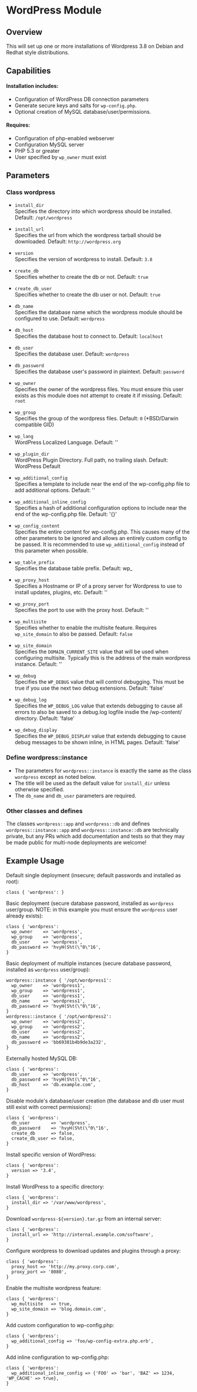 # WordPress Module

## Overview

This will set up one or more installations of Wordpress 3.8 on Debian and Redhat style distributions.

## Capabilities

#### Installation includes:

- Configuration of WordPress DB connection parameters
- Generate secure keys and salts for `wp-config.php`.
- Optional creation of MySQL database/user/permissions.

#### Requires:

- Configuration of php-enabled webserver
- Configuration MySQL server
- PHP 5.3 or greater
- User specified by `wp_owner` must exist

## Parameters

### Class wordpress

* `install_dir`<br />
  Specifies the directory into which wordpress should be installed. Default: `/opt/wordpress`

* `install_url`<br />
  Specifies the url from which the wordpress tarball should be downloaded.  Default: `http://wordpress.org`

* `version`<br />
  Specifies the version of wordpress to install. Default: `3.8`

* `create_db`<br />
  Specifies whether to create the db or not. Default: `true`

* `create_db_user`<br />
  Specifies whether to create the db user or not. Default: `true`

* `db_name`<br />
  Specifies the database name which the wordpress module should be configured to use. Default: `wordpress`

* `db_host`<br />
  Specifies the database host to connect to. Default: `localhost`

* `db_user`<br />
  Specifies the database user. Default: `wordpress`

* `db_password`<br />
  Specifies the database user's password in plaintext. Default: `password`

* `wp_owner`<br />
  Specifies the owner of the wordpress files.  You must ensure this user exists as this module does not attempt to create it if missing. Default: `root`

* `wp_group`<br />
  Specifies the group of the wordpress files. Default: `0` (\*BSD/Darwin compatible GID)

* `wp_lang`<br />
  WordPress Localized Language. Default: ''

* `wp_plugin_dir`<br />
  WordPress Plugin Directory. Full path, no trailing slash. Default: WordPress Default

* `wp_additional_config`<br />
  Specifies a template to include near the end of the wp-config.php file to add additional options. Default: ''

* `wp_additional_inline_config`<br />
  Specifies a hash of additional configuration options to include near the end of the wp-config.php file. Default: '{}'

* `wp_config_content`<br />
  Specifies the entire content for wp-config.php. This causes many of the other parameters to be ignored and allows an entirely custom config to be passed. It is recommended to use `wp_additional_config` instead of this parameter when possible.

* `wp_table_prefix`<br />
  Specifies the database table prefix. Default: wp_

* `wp_proxy_host`<br />
  Specifies a Hostname or IP of a proxy server for Wordpress to use to install updates, plugins, etc. Default: ''

* `wp_proxy_port`<br />
  Specifies the port to use with the proxy host.  Default: ''

* `wp_multisite`<br />
  Specifies whether to enable the multisite feature. Requires `wp_site_domain` to also be passed. Default: `false`

* `wp_site_domain`<br />
  Specifies the `DOMAIN_CURRENT_SITE` value that will be used when configuring multisite. Typically this is the address of the main wordpress instance.  Default: ''

* `wp_debug`<br />
  Specifies the `WP_DEBUG` value that will control debugging. This must be true if you use the next two debug extensions. Default: 'false'

* `wp_debug_log`<br />
  Specifies the `WP_DEBUG_LOG` value that extends debugging to cause all errors to also be saved to a debug.log logfile insdie the /wp-content/ directory. Default: 'false'

* `wp_debug_display`<br />
  Specifies the `WP_DEBUG_DISPLAY` value that extends debugging to cause debug messages to be shown inline, in HTML pages. Default: 'false'

### Define wordpress::instance

* The parameters for `wordpress::instance` is exactly the same as the class `wordpress` except as noted below.
* The title will be used as the default value for `install_dir` unless otherwise specified.
* The `db_name` and `db_user` parameters are required.

### Other classes and defines

The classes `wordpress::app` and `wordpress::db` and defines `wordpress::instance::app` and `wordpress::instance::db` are technically private, but any PRs which add documentation and tests  so that they may be made public for multi-node deployments are welcome!

## Example Usage

Default single deployment (insecure; default passwords and installed as root):

```puppet
class { 'wordpress': }
```

Basic deployment (secure database password, installed as `wordpress` user/group.  NOTE: in this example you must ensure the `wordpress` user already exists):

```puppet
class { 'wordpress':
  wp_owner    => 'wordpress',
  wp_group    => 'wordpress',
  db_user     => 'wordpress',
  db_password => 'hvyH(S%t(\"0\"16',
}
```

Basic deployment of multiple instances (secure database password, installed as `wordpress` user/group):

```puppet
wordpress::instance { '/opt/wordpress1':
  wp_owner    => 'wordpress1',
  wp_group    => 'wordpress1',
  db_user     => 'wordpress1',
  db_name     => 'wordpress1',
  db_password => 'hvyH(S%t(\"0\"16',
}
wordpress::instance { '/opt/wordpress2':
  wp_owner    => 'wordpress2',
  wp_group    => 'wordpress2',
  db_user     => 'wordpress2',
  db_name     => 'wordpress2',
  db_password => 'bb69381b4b9de3a232',
}
```

Externally hosted MySQL DB:

```puppet
class { 'wordpress':
  db_user     => 'wordpress',
  db_password => 'hvyH(S%t(\"0\"16',
  db_host     => 'db.example.com',
}
```

Disable module's database/user creation (the database and db user must still exist with correct permissions):

```puppet
class { 'wordpress':
  db_user        => 'wordpress',
  db_password    => 'hvyH(S%t(\"0\"16',
  create_db      => false,
  create_db_user => false,
}
```

Install specific version of WordPress:

```puppet
class { 'wordpress':
  version => '3.4',
}
```

Install WordPress to a specific directory:

```puppet
class { 'wordpress':
  install_dir => '/var/www/wordpress',
}
```

Download `wordpress-${version}.tar.gz` from an internal server:

```puppet
class { 'wordpress':
  install_url => 'http://internal.example.com/software',
}
```

Configure wordpress to download updates and plugins through a proxy:

```puppet
class { 'wordpress':
  proxy_host => 'http://my.proxy.corp.com',
  proxy_port => '8080',
}
```

Enable the multisite wordpress feature:

```puppet
class { 'wordpress':
  wp_multisite   => true,
  wp_site_domain => 'blog.domain.com',
}
```

Add custom configuration to wp-config.php:

```puppet
class { 'wordpress':
  wp_additional_config => 'foo/wp-config-extra.php.erb',
}
```

Add inline configuration to wp-config.php:

```puppet
class { 'wordpress':
  wp_additional_inline_config => {'FOO' => 'bar', 'BAZ' => 1234, 'WP_CACHE' => true},
}
```